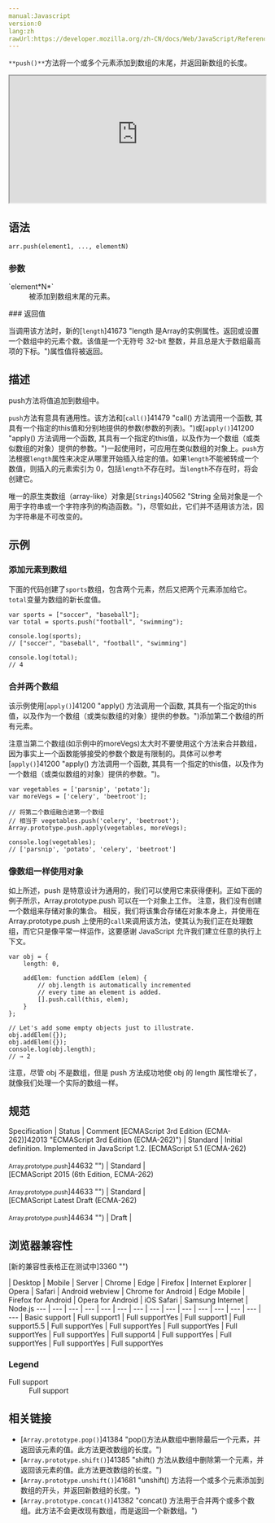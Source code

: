 ```yaml
---
manual:Javascript
version:0
lang:zh
rawUrl:https://developer.mozilla.org/zh-CN/docs/Web/JavaScript/Reference/Global_Objects/Array/push
---
```






`**push()**`方法将一个或多个元素添加到数组的末尾，并返回新数组的长度。

<iframe src='https://interactive-examples.mdn.mozilla.net/pages/js/array-push.html' width='100%' height='250'></iframe>

## 语法<a name="语法"></a>

```
arr.push(element1, ..., elementN)

```

### 参数<a name="参数"></a>
<dl><dt id=''>`element*N*`</dt><dd>被添加到数组末尾的元素。</dd></dl>
### 返回值<a name="返回值"></a>


当调用该方法时，新的[`length`]41673 "length 是Array的实例属性。返回或设置一个数组中的元素个数。该值是一个无符号 32-bit 整数，并且总是大于数组最高项的下标。")属性值将被返回。


## 描述<a name="Description"></a>


push方法将值追加到数组中。



`push`方法有意具有通用性。该方法和[`call()`]41479 "call() 方法调用一个函数, 其具有一个指定的this值和分别地提供的参数(参数的列表)。")或[`apply()`]41200 "apply() 方法调用一个函数, 其具有一个指定的this值，以及作为一个数组（或类似数组的对象）提供的参数。")一起使用时，可应用在类似数组的对象上。`push`方法根据`length`属性来决定从哪里开始插入给定的值。如果`length`不能被转成一个数值，则插入的元素索引为 0，包括`length`不存在时。当`length`不存在时，将会创建它。



唯一的原生类数组（array-like）对象是[`Strings`]40562 "String 全局对象是一个用于字符串或一个字符序列的构造函数。")，尽管如此，它们并不适用该方法，因为字符串是不可改变的。


## 示例<a name="示例"></a>

### 添加元素到数组<a name="添加元素到数组"></a>


下面的代码创建了`sports`数组，包含两个元素，然后又把两个元素添加给它。`total`变量为数组的新长度值。


```
var sports = ["soccer", "baseball"];
var total = sports.push("football", "swimming");

console.log(sports); 
// ["soccer", "baseball", "football", "swimming"]

console.log(total);  
// 4
```

### 合并两个数组<a name="合并两个数组"></a>


该示例使用[`apply()`]41200 "apply() 方法调用一个函数, 其具有一个指定的this值，以及作为一个数组（或类似数组的对象）提供的参数。")添加第二个数组的所有元素。



注意当第二个数组(如示例中的moreVegs)太大时不要使用这个方法来合并数组，因为事实上一个函数能够接受的参数个数是有限制的。具体可以参考[`apply()`]41200 "apply() 方法调用一个函数, 其具有一个指定的this值，以及作为一个数组（或类似数组的对象）提供的参数。")。


```
var vegetables = ['parsnip', 'potato'];
var moreVegs = ['celery', 'beetroot'];

// 将第二个数组融合进第一个数组
// 相当于 vegetables.push('celery', 'beetroot');
Array.prototype.push.apply(vegetables, moreVegs);

console.log(vegetables); 
// ['parsnip', 'potato', 'celery', 'beetroot']
```

### 像数组一样使用对象<a name="像数组一样使用对象"></a>


如上所述，push 是特意设计为通用的，我们可以使用它来获得便利。正如下面的例子所示，Array.prototype.push 可以在一个对象上工作。 注意，我们没有创建一个数组来存储对象的集合。 相反，我们将该集合存储在对象本身上，并使用在 Array.prototype.push 上使用的`call`来调用该方法，使其认为我们正在处理数组，而它只是像平常一样运作，这要感谢 JavaScript 允许我们建立任意的执行上下文。


```
var obj = {
    length: 0,

    addElem: function addElem (elem) {
        // obj.length is automatically incremented 
        // every time an element is added.
        [].push.call(this, elem);
    }
};

// Let's add some empty objects just to illustrate.
obj.addElem({});
obj.addElem({});
console.log(obj.length);
// → 2
```


注意，尽管 obj 不是数组，但是 push 方法成功地使 obj 的 length 属性增长了，就像我们处理一个实际的数组一样。


## 规范<a name="规范"></a>

Specification | Status | Comment 
[ECMAScript 3rd Edition (ECMA-262)]42013 "ECMAScript 3rd Edition (ECMA-262)") | Standard | Initial definition. Implemented in JavaScript 1.2. 
[ECMAScript 5.1 (ECMA-262)<br></br><small>Array.prototype.push</small>]44632 "") | Standard |  
[ECMAScript 2015 (6th Edition, ECMA-262)<br></br><small>Array.prototype.push</small>]44633 "") | Standard |  
[ECMAScript Latest Draft (ECMA-262)<br></br><small>Array.prototype.push</small>]44634 "") | Draft |  


## 浏览器兼容性<a name="浏览器兼容性"></a>
[新的兼容性表格正在测试中<i></i>]3360 "")

 | <abbr>Desktop<i></i></abbr> | <abbr>Mobile<i></i></abbr> | <abbr>Server<i></i></abbr> 
 | <abbr>Chrome<i></i></abbr> | <abbr>Edge<i></i></abbr> | <abbr>Firefox<i></i></abbr> | <abbr>Internet Explorer<i></i></abbr> | <abbr>Opera<i></i></abbr> | <abbr>Safari<i></i></abbr> | <abbr>Android webview<i></i></abbr> | <abbr>Chrome for Android<i></i></abbr> | <abbr>Edge Mobile<i></i></abbr> | <abbr>Firefox for Android<i></i></abbr> | <abbr>Opera for Android<i></i></abbr> | <abbr>iOS Safari<i></i></abbr> | <abbr>Samsung Internet<i></i></abbr> | <abbr>Node.js<i></i></abbr> 
 ---  |  ---  |  ---  |  ---  |  ---  |  ---  |  ---  |  ---  |  ---  |  ---  |  ---  |  ---  |  ---  |  ---  |  ---  | 
Basic support | <abbr>Full support</abbr>1 | <abbr>Full support</abbr>Yes | <abbr>Full support</abbr>1 | <abbr>Full support</abbr>5.5 | <abbr>Full support</abbr>Yes | <abbr>Full support</abbr>Yes | <abbr>Full support</abbr>Yes | <abbr>Full support</abbr>Yes | <abbr>Full support</abbr>Yes | <abbr>Full support</abbr>4 | <abbr>Full support</abbr>Yes | <abbr>Full support</abbr>Yes | <abbr>Full support</abbr>Yes | <abbr>Full support</abbr>Yes 


### Legend<a name="Legend"></a>
<dl><dt id=''><abbr>Full support</abbr></dt><dd>Full support</dd></dl>



## 相关链接<a name="相关链接"></a>

* [`Array.prototype.pop()`]41384 "pop()方法从数组中删除最后一个元素，并返回该元素的值。此方法更改数组的长度。")
* [`Array.prototype.shift()`]41385 "shift() 方法从数组中删除第一个元素，并返回该元素的值。此方法更改数组的长度。")
* [`Array.prototype.unshift()`]41681 "unshift() 方法将一个或多个元素添加到数组的开头，并返回新数组的长度。")
* [`Array.prototype.concat()`]41382 "concat() 方法用于合并两个或多个数组。此方法不会更改现有数组，而是返回一个新数组。")



